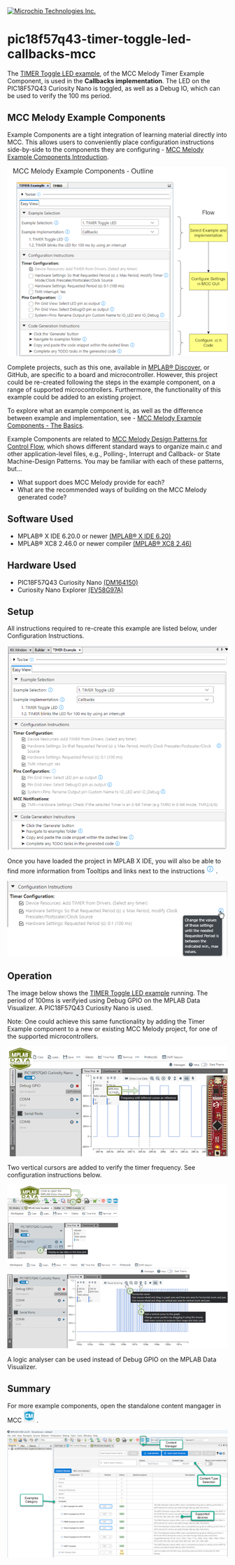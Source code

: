 <!-- Please do not change this logo with link -->

<a target="_blank" href="https://www.microchip.com/" id="top-of-page">
   <picture>
      <source media="(prefers-color-scheme: light)" srcset="images/mchp_logo_light.png" width="350">
      <source media="(prefers-color-scheme: dark)" srcset="images/mchp_logo_dark.png" width="350">
      <img alt="Microchip Technologies Inc." src="https://www.microchip.com/content/experience-fragments/mchp/en_us/site/header/master/_jcr_content/root/responsivegrid/header/logo.coreimg.100.300.png/1605828081463/microchip.png">
   </picture>
</a>

# pic18f57q43-timer-toggle-led-callbacks-mcc

The [TIMER Toggle LED example](https://onlinedocs.microchip.com/v2/keyword-lookup?keyword=MCC.MELODY.EXAMPLES.RUNNING.TIMER.PIC16F18F.TOGGLE.LED&version=latest&redirect=true
), of the MCC Melody Timer Example Component, is used in the **Callbacks implementation**.  The LED on the PIC18F57Q43 Curiosity Nano is toggled, as well as a Debug IO, which can be used to verify the 100 ms period. 


<!-- This is where the introduction to the example goes, including mentioning the peripherals used -->

## MCC Melody Example Components
Example Components are a tight integration of learning material directly into MCC. This allows users to conveniently place configuration instructions side-by-side to the components they are configuring - [MCC Melody Example Components Introduction](https://onlinedocs.microchip.com/v2/keyword-lookup?keyword=MCC.MELODY.EXAMPLES&version=latest&redirect=true). 


![MCC Melody Example Components](images/GUID-ADDC2E58-F16C-46BD-A42F-D8FF02459622-high_12cm.png)


Complete projects, such as this one, available in [MPLAB® Discover](https://mplab-discover.microchip.com), or GitHub, are specific to a board and microcontroller. However, this project could be re-created following the steps in the example component, on a range of supported microcontrollers. Furthermore, the functionality of this example could be added to an existing project. 

To explore what an example component is, as well as the difference between example and implementation, see - [MCC Melody Example Components - The Basics](https://onlinedocs.microchip.com/v2/keyword-lookup?keyword=MCC.MELODY.EXAMPLES.BASICS&version=latest&redirect=true).

Example Components are related to [MCC Melody Design Patterns for Control Flow](https://onlinedocs.microchip.com/g/GUID-7CE1AEE9-2487-4E7B-B26B-93A577BA154E), which shows different standard ways to organize main.c and other application-level files, e.g., Polling-, Interrupt and Callback- or State Machine-Design Patterns. You may be familiar with each of these patterns, but...
- What support does MCC Melody provide for each?
- What are the recommended ways of building on the MCC Melody generated code? 

<!-- Any information about an application note or tech brief can be linked here. Use unbreakable links!
     In addition a link to the device family landing page and relevant peripheral pages as well:
     - [AN3381 - Brushless DC Fan Speed Control Using Temperature Input and Tachometer Feedback](https://microchip.com/00003381/)
     - [PIC18F-Q10 Family Product Page](https://www.microchip.com/design-centers/8-bit/pic-mcus/device-selection/pic18f-q10-product-family) -->

## Software Used

<!-- All software used in this example must be listed here. Use unbreakable links!
     - MPLAB® X IDE 5.30 or newer [(microchip.com/mplab/mplab-x-ide)](http://www.microchip.com/mplab/mplab-x-ide)
     - MPLAB® XC8 2.10 or a newer compiler [(microchip.com/mplab/compilers)](http://www.microchip.com/mplab/compilers)
     - MPLAB® Code Configurator (MCC) 3.95.0 or newer [(microchip.com/mplab/mplab-code-configurator)](https://www.microchip.com/mplab/mplab-code-configurator)
     - MPLAB® Code Configurator (MCC) Device Libraries PIC10 / PIC12 / PIC16 / PIC18 MCUs [(microchip.com/mplab/mplab-code-configurator)](https://www.microchip.com/mplab/mplab-code-configurator)
     - Microchip PIC18F-Q Series Device Support (1.4.109) or newer [(packs.download.microchip.com/)](https://packs.download.microchip.com/) -->

- MPLAB® X IDE 6.20.0 or newer [(MPLAB® X IDE 6.20)](https://www.microchip.com/en-us/development-tools-tools-and-software/mplab-x-ide)
- MPLAB® XC8 2.46.0 or newer compiler [(MPLAB® XC8 2.46)](https://www.microchip.com/en-us/tools-resources/develop/mplab-xc-compilers/xc8)

## Hardware Used

- PIC18F57Q43 Curiosity Nano [(DM164150)](https://www.microchip.com/en-us/development-tool/DM164150)
- Curiosity Nano Explorer [(EV58G97A)](https://www.microchip.com/en-us/development-tool/EV58G97A)

<!-- All hardware used in this example must be listed here. Use unbreakable links!
     - PIC18F47Q10 Curiosity Nano [(DM182029)](https://www.microchip.com/Developmenttools/ProductDetails/DM182029)
     - Curiosity Nano Base for Click boards™ [(AC164162)](https://www.microchip.com/Developmenttools/ProductDetails/AC164162)
     - POT Click board™ [(MIKROE-3402)](https://www.mikroe.com/pot-click) -->

## Setup

All instructions required to re-create this example are listed below, under Configuration Instructions.   

![TIMER Toggle LED, Polled Implementation](images/TIMER_Toggle_LED_Callbacks.png)

Once you have loaded the project in MPLAB X IDE, you will also be able to find more information from Tooltips and links next to the instructions 
[![Tooltip and link](images/info-circle-fill.png "Change the values of these settings until the needed Requested Period is between the indicated min., max values.")](https://onlinedocs.microchip.com/v2/keyword-lookup?keyword=MCC.MELODY.CONFIGHELP.TIMER.PERIOD&version=latest&redirect=true) .


![Tooltips and contenxt help](images/HardwareSettings_RequestedPeriod.png)


<!-- Explain how to connect hardware and set up software. Depending on complexity, step-by-step instructions and/or tables and/or images can be used -->

## Operation

The image below shows the [TIMER Toggle LED example](https://onlinedocs.microchip.com/v2/keyword-lookup?keyword=MCC.MELODY.EXAMPLES.RUNNING.TIMER.PIC16F18F.TOGGLE.LED&version=latest&redirect=true
) running. The period of 100ms is verifyied using Debug GPIO on the MPLAB Data Visualizer. A PIC18F57Q43 Curiosity Nano is used.

Note: One could achieve this same functionality by adding the Timer Example component to a new or existing MCC Melody project, for one of the supported microcontrollers.  

![Running the Timer Toogle LED example](images/RunningTimerToggleLED_15cm.png)


Two vertical cursors are added to verify the timer frequency. See configuration instructions below.
 
![DataVisualizer config Timer Toggle LED](images/DataVisualizerConfigTimerToggle_LED_15cm.png)

A logic analyser can be used instead of Debug GPIO on the MPLAB Data Visualizer.

<!-- Explain how to operate the example. Depending on complexity, step-by-step instructions and/or tables and/or images can be used -->

## Summary

<!-- Summarize what the example has shown -->
For more example components, open the standalone content mangager in MCC ![CM_icon](images/CM_icon.png) . 

![Standalone_CM](images/MCC_ContentManager_Examples_18cm.png) 

